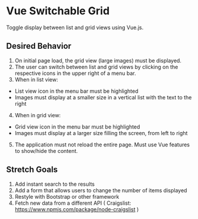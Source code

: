 # Vue Switchable Grid

Toggle display between list and grid views using Vue.js.

## Desired Behavior

1. On initial page load, the grid view (large images) must be displayed.
2. The user can switch between list and grid views by clicking on the respective icons in the upper right of a menu bar.
3. When in list view:
  * List view icon in the menu bar must be highlighted
  * Images must display at a smaller size in a vertical list with the text to the right
4. When in grid view:
  * Grid view icon in the menu bar must be highlighted
  * Images must display at a larger size filling the screen, from left to right
5. The application must not reload the entire page.  Must use Vue features to show/hide the content.

## Stretch Goals

1. Add instant search to the results
2. Add a form that allows users to change the number of items displayed
3. Restyle with Bootstrap or other framework
4. Fetch new data from a different API ( Craigslist: https://www.npmjs.com/package/node-craigslist )